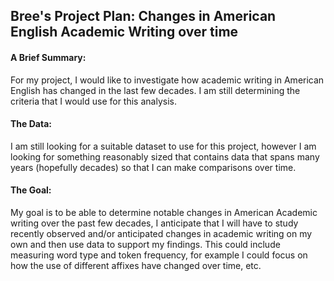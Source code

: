 ## **Bree's Project Plan: Changes in American English Academic Writing over time** 

#### A Brief Summary: 
For my project, I would like to investigate how academic writing in American English has changed in the last few decades. I am still determining the criteria that I would use for this analysis.

#### The Data: 
I am still looking for a suitable dataset to use for this project, however I am looking for something reasonably sized that contains data that spans many years (hopefully decades) so that I can make comparisons over time.

#### The Goal: 
My goal is to be able to determine notable changes in American Academic writing over the past few decades, I anticipate that I will have to study recently observed and/or anticipated changes in academic writing on my own and then use data to support my findings. This could include measuring word type and token frequency, for example I could focus on how the use of different affixes have changed over time, etc. 